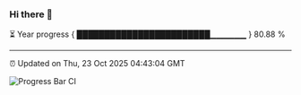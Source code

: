 ### Hi there 👋

⏳ Year progress { ████████████████████████▁▁▁▁▁▁ } 80.88 %

---

⏰ Updated on Thu, 23 Oct 2025 04:43:04 GMT

![Progress Bar CI](https://github.com/IshwaranRudhara/GIT-ACTION/workflows/Progress%20Bar%20CI/badge.svg)

